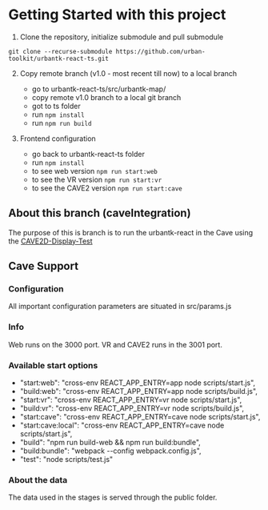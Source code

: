 # Getting Started with this project

1. Clone the repository, initialize submodule and pull submodule

`git clone --recurse-submodule https://github.com/urban-toolkit/urbantk-react-ts.git`

2. Copy remote branch (v1.0 - most recent till now) to a local branch

   - go to urbantk-react-ts/src/urbantk-map/
   - copy remote v1.0 branch to a local git branch
   - got to ts folder
   - run `npm install`
   - run `npm run build`

3. Frontend configuration
   - go back to urbantk-react-ts folder
   - run `npm install`
   - to see web version `npm run start:web`
   - to see the VR version `npm run start:vr`
   - to see the CAVE2 version `npm run start:cave`

## About this branch (caveIntegration)

The purpose of this is branch is to run the urbantk-react in the Cave using the [CAVE2D-Display-Test](https://github.com/FarahKamleh/CAVE2-Display-Test/tree/main)

## Cave Support

### Configuration

All important configuration parameters are situated in src/params.js

### Info

Web runs on the 3000 port. VR and CAVE2 runs in the 3001 port.

### Available start options

- "start:web": "cross-env REACT_APP_ENTRY=app node scripts/start.js",
- "build:web": "cross-env REACT_APP_ENTRY=app node scripts/build.js",
- "start:vr": "cross-env REACT_APP_ENTRY=vr node scripts/start.js",
- "build:vr": "cross-env REACT_APP_ENTRY=vr node scripts/build.js",
- "start:cave": "cross-env REACT_APP_ENTRY=cave node scripts/start.js",
- "start:cave:local": "cross-env REACT_APP_ENTRY=cave node scripts/start.js",
- "build": "npm run build-web && npm run build:bundle",
- "build:bundle": "webpack --config webpack.config.js",
- "test": "node scripts/test.js"

### About the data

The data used in the stages is served through the public folder.